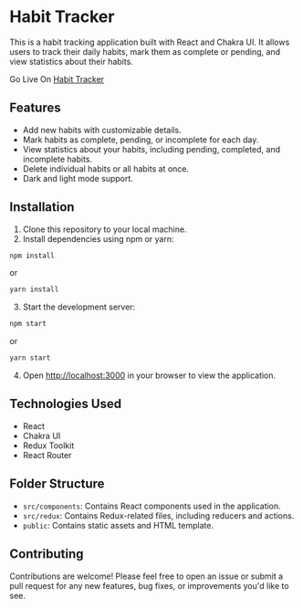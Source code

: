 # Habit Tracker

This is a habit tracking application built with React and Chakra UI. It allows users to track their daily habits, mark them as complete or pending, and view statistics about their habits.

Go Live On [Habit Tracker](https://shiniaxhabittracker.netlify.app/)

## Features

- Add new habits with customizable details.
- Mark habits as complete, pending, or incomplete for each day.
- View statistics about your habits, including pending, completed, and incomplete habits.
- Delete individual habits or all habits at once.
- Dark and light mode support.

## Installation

1. Clone this repository to your local machine.
2. Install dependencies using npm or yarn:

```bash
npm install
```

or

```bash
yarn install
```

3. Start the development server:

```bash
npm start
```

or

```bash
yarn start
```

4. Open [http://localhost:3000](http://localhost:3000) in your browser to view the application.

## Technologies Used

- React
- Chakra UI
- Redux Toolkit
- React Router

## Folder Structure

- `src/components`: Contains React components used in the application.
- `src/redux`: Contains Redux-related files, including reducers and actions.
- `public`: Contains static assets and HTML template.

## Contributing

Contributions are welcome! Please feel free to open an issue or submit a pull request for any new features, bug fixes, or improvements you'd like to see.
